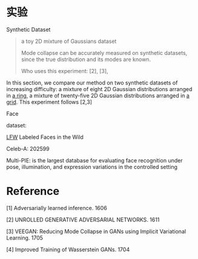# 实验



Synthetic Dataset

> a toy 2D mixture of Gaussians dataset
>
> Mode collapse can be accurately measured on synthetic datasets, since the true distribution and its modes are known.
>
> Who uses this experiment: [2], [3], 

In this section, we compare our method on two synthetic datasets of increasing difficulty: a mixture of eight 2D Gaussian distributions arranged in <u>a ring</u>, a mixture of twenty-five 2D Gaussian distributions arranged in <u>a grid</u>. This experiment follows [2,3]



Face

dataset: 

[LFW](http://vis-www.cs.umass.edu/lfw/) Labeled Faces in the Wild

Celeb-A: 202599

Multi-PIE: is the largest database for evaluating face recognition under pose, illumination, and expression variations in the controlled setting

# Reference

[1] Adversarially learned inference. 1606

[2] UNROLLED GENERATIVE ADVERSARIAL NETWORKS. 1611

[3] VEEGAN: Reducing Mode Collapse in GANs using Implicit Variational Learning. 1705

[4] Improved Training of Wasserstein GANs. 1704